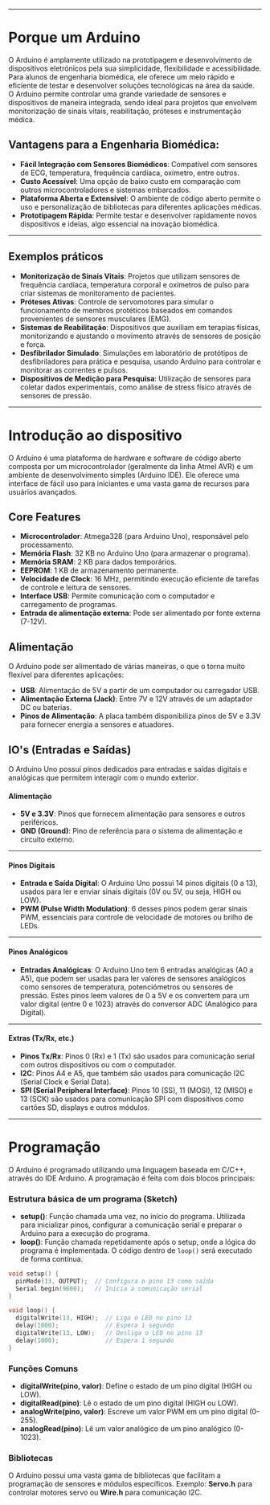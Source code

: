 ***
# Porque um Arduino

O Arduino é amplamente utilizado na prototipagem e desenvolvimento de dispositivos eletrónicos pela sua simplicidade, flexibilidade e acessibilidade. Para alunos de engenharia biomédica, ele oferece um meio rápido e eficiente de testar e desenvolver soluções tecnológicas na área da saúde. O Arduino permite controlar uma grande variedade de sensores e dispositivos de maneira integrada, sendo ideal para projetos que envolvem monitorização de sinais vitais, reabilitação, próteses e instrumentação médica.

## Vantagens para a Engenharia Biomédica:

- **Fácil Integração com Sensores Biomédicos**: Compatível com sensores de ECG, temperatura, frequência cardíaca, oxímetro, entre outros.
- **Custo Acessível**: Uma opção de baixo custo em comparação com outros microcontroladores e sistemas embarcados.
- **Plataforma Aberta e Extensível**: O ambiente de código aberto permite o uso e personalização de bibliotecas para diferentes aplicações médicas.
- **Prototipagem Rápida**: Permite testar e desenvolver rapidamente novos dispositivos e ideias, algo essencial na inovação biomédica.

---

## **Exemplos práticos**

- **Monitorização de Sinais Vitais**: Projetos que utilizam sensores de frequência cardíaca, temperatura corporal e oxímetros de pulso para criar sistemas de monitoramento de pacientes.
- **Próteses Ativas**: Controle de servomotores para simular o funcionamento de membros protéticos baseados em comandos provenientes de sensores musculares (EMG).
- **Sistemas de Reabilitação**: Dispositivos que auxiliam em terapias físicas, monitorizando e ajustando o movimento através de sensores de posição e força.
- **Desfibrilador Simulado**: Simulações em laboratório de protótipos de desfibriladores para prática e pesquisa, usando Arduino para controlar e monitorar as correntes e pulsos.
- **Dispositivos de Medição para Pesquisa**: Utilização de sensores para coletar dados experimentais, como análise de stress físico através de sensores de pressão.

---
# Introdução ao dispositivo

O Arduino é uma plataforma de hardware e software de código aberto composta por um microcontrolador (geralmente da linha Atmel AVR) e um ambiente de desenvolvimento simples (Arduino IDE). Ele oferece uma interface de fácil uso para iniciantes e uma vasta gama de recursos para usuários avançados.

## Core Features

- **Microcontrolador**: Atmega328 (para Arduino Uno), responsável pelo processamento.
- **Memória Flash**: 32 KB no Arduino Uno (para armazenar o programa).
- **Memória SRAM**: 2 KB para dados temporários.
- **EEPROM**: 1 KB de armazenamento permanente.
- **Velocidade de Clock**: 16 MHz, permitindo execução eficiente de tarefas de controle e leitura de sensores.
- **Interface USB**: Permite comunicação com o computador e carregamento de programas.
- **Entrada de alimentação externa**: Pode ser alimentado por fonte externa (7-12V).


## Alimentação

O Arduino pode ser alimentado de várias maneiras, o que o torna muito flexível para diferentes aplicações:

- **USB**: Alimentação de 5V a partir de um computador ou carregador USB.
- **Alimentação Externa (Jack)**: Entre 7V e 12V através de um adaptador DC ou baterias.
- **Pinos de Alimentação**: A placa também disponibiliza pinos de 5V e 3.3V para fornecer energia a sensores e atuadores.


## **IO's (Entradas e Saídas)**

O Arduino Uno possui pinos dedicados para entradas e saídas digitais e analógicas que permitem interagir com o mundo exterior.

#### **Alimentação**

- **5V e 3.3V**: Pinos que fornecem alimentação para sensores e outros periféricos.
- **GND (Ground)**: Pino de referência para o sistema de alimentação e circuito externo.

---

#### **Pinos Digitais**

- **Entrada e Saída Digital**: O Arduino Uno possui 14 pinos digitais (0 a 13), usados para ler e enviar sinais digitais (0V ou 5V, ou seja, HIGH ou LOW).
- **PWM (Pulse Width Modulation)**: 6 desses pinos podem gerar sinais PWM, essenciais para controle de velocidade de motores ou brilho de LEDs.

---

#### **Pinos Analógicos**

- **Entradas Analógicas**: O Arduino Uno tem 6 entradas analógicas (A0 a A5), que podem ser usadas para ler valores de sensores analógicos como sensores de temperatura, potenciómetros ou sensores de pressão. Estes pinos leem valores de 0 a 5V e os convertem para um valor digital (entre 0 e 1023) através do conversor ADC (Analógico para Digital).

---

#### **Extras (Tx/Rx, etc.)**

- **Pinos Tx/Rx**: Pinos 0 (Rx) e 1 (Tx) são usados para comunicação serial com outros dispositivos ou com o computador.
- **I2C**: Pinos A4 e A5, que também são usados para comunicação I2C (Serial Clock e Serial Data).
- **SPI (Serial Peripheral Interface)**: Pinos 10 (SS), 11 (MOSI), 12 (MISO) e 13 (SCK) são usados para comunicação SPI com dispositivos como cartões SD, displays e outros módulos.

---

# Programação

O Arduino é programado utilizando uma linguagem baseada em C/C++, através do IDE Arduino. A programação é feita com dois blocos principais:

### **Estrutura básica de um programa (Sketch)**

- **setup()**: Função chamada uma vez, no início do programa. Utilizada para inicializar pinos, configurar a comunicação serial e preparar o Arduino para a execução do programa.
- **loop()**: Função chamada repetidamente após o setup, onde a lógica do programa é implementada. O código dentro de `loop()` será executado de forma contínua.

```Cpp
void setup() {
  pinMode(13, OUTPUT);  // Configura o pino 13 como saída
  Serial.begin(9600);   // Inicia a comunicação serial
}

void loop() {
  digitalWrite(13, HIGH);  // Liga o LED no pino 13
  delay(1000);             // Espera 1 segundo
  digitalWrite(13, LOW);   // Desliga o LED no pino 13
  delay(1000);             // Espera 1 segundo
}
```

### **Funções Comuns**

- **digitalWrite(pino, valor)**: Define o estado de um pino digital (HIGH ou LOW).
- **digitalRead(pino)**: Lê o estado de um pino digital (HIGH ou LOW).
- **analogWrite(pino, valor)**: Escreve um valor PWM em um pino digital (0-255).
- **analogRead(pino)**: Lê um valor analógico de um pino analógico (0-1023).

### **Bibliotecas**

O Arduino possui uma vasta gama de bibliotecas que facilitam a programação de sensores e módulos específicos. Exemplo: **Servo.h** para controlar motores servo ou **Wire.h** para comunicação I2C.